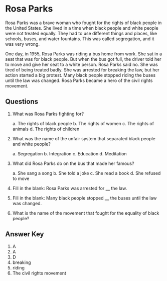 # Rosa Parks

Rosa Parks was a brave woman who fought for the rights of black people in the United States. She lived in a time when black people and white people were not treated equally. They had to use different things and places, like schools, buses, and water fountains. This was called segregation, and it was very wrong.

One day, in 1955, Rosa Parks was riding a bus home from work. She sat in a seat that was for black people. But when the bus got full, the driver told her to move and give her seat to a white person. Rosa Parks said no. She was tired of being treated badly. She was arrested for breaking the law, but her action started a big protest. Many black people stopped riding the buses until the law was changed. Rosa Parks became a hero of the civil rights movement.

## Questions

1. What was Rosa Parks fighting for?

   a. The rights of black people
   b. The rights of women
   c. The rights of animals
   d. The rights of children

2. What was the name of the unfair system that separated black people and white people?

   a. Segregation
   b. Integration
   c. Education
   d. Meditation

3. What did Rosa Parks do on the bus that made her famous?

   a. She sang a song
   b. She told a joke
   c. She read a book
   d. She refused to move

4. Fill in the blank: Rosa Parks was arrested for ****\_\_**** the law.

5. Fill in the blank: Many black people stopped ****\_\_**** the buses until the law was changed.

6. What is the name of the movement that fought for the equality of black people?

## Answer Key

1. A
2. A
3. D
4. breaking
5. riding
6. The civil rights movement
